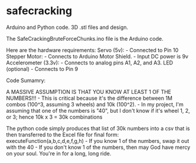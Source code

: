 # safecracking
Arduino and Python code. 3D .stl files and design. 


The SafeCrackingBruteForceChunks.ino file is the Arduino code. 

Here are the hardware requirements:
    Servo (5v): 
      - Connected to Pin 10 
    Stepper Motor:
      - Connects to Arduino Motor Shield. 
      - Input DC power is 9v
    Accelerometer (3.3v):
      - Connects to analog pins A1, A2, and A3.
    LED (optional)
      - Connects to Pin 9

Code Sumamry: 

A MASSIVE ASSUMPTION IS THAT YOU KNOW AT LEAST 1 OF THE NUMBERS!!!
    - This is critical because it's the difference between 1M combos (100^3, assuming 3 wheels) and 10k (100^2).
    - In my project, I'm assuming that one of the numbers is "40", but I don't know if it's wheel 1, 2, or 3; hence 10k x 3 = 30k combinations

The python code simply produces that list of 30k numbers into a csv that is then transferred to the Excel file for final form: executeFunction(a,b,c,d,e,f,g,h)
    - If you know 1 of the numbers, swap it out with the 40
    - If you don't know 1 of the numbers, then may God have mercy on your soul. You're in for a long, long ride.

